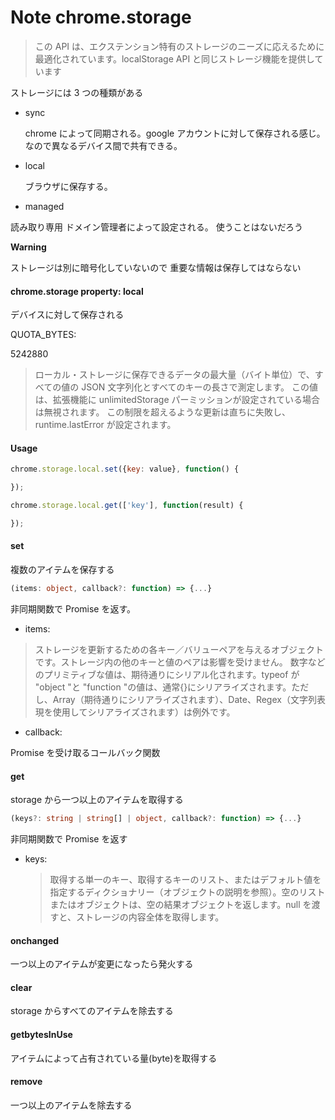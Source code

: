 # Note chrome.storage

> この API は、エクステンション特有のストレージのニーズに応えるために最適化されています。localStorage API と同じストレージ機能を提供しています

ストレージには 3 つの種類がある

-   sync

    chrome によって同期される。google アカウントに対して保存される感じ。なので異なるデバイス間で共有できる。

-   local

    ブラウザに保存する。

-   managed

読み取り専用
ドメイン管理者によって設定される。
使うことはないだろう

**Warning**

ストレージは別に暗号化していないので
重要な情報は保存してはならない

#### chrome.storage property: local

デバイスに対して保存される

QUOTA_BYTES:

5242880

> ローカル・ストレージに保存できるデータの最大量（バイト単位）で、すべての値の JSON 文字列化とすべてのキーの長さで測定します。
> この値は、拡張機能に unlimitedStorage パーミッションが設定されている場合は無視されます。
> この制限を超えるような更新は直ちに失敗し、runtime.lastError が設定されます。

#### Usage

```JavaScript
chrome.storage.local.set({key: value}, function() {

});

chrome.storage.local.get(['key'], function(result) {

});
```

#### set

複数のアイテムを保存する

```TypeScript
(items: object, callback?: function) => {...}
```

非同期関数で Promise を返す。

-   items:

> ストレージを更新するための各キー／バリューペアを与えるオブジェクトです。ストレージ内の他のキーと値のペアは影響を受けません。
> 数字などのプリミティブな値は、期待通りにシリアル化されます。typeof が "object "と "function "の値は、通常{}にシリアライズされます。ただし、Array（期待通りにシリアライズされます）、Date、Regex（文字列表現を使用してシリアライズされます）は例外です。

-   callback:

Promise を受け取るコールバック関数

#### get

storage から一つ以上のアイテムを取得する

```TypeScript
(keys?: string | string[] | object, callback?: function) => {...}
```

非同期関数で Promise を返す

-   keys:

    > 取得する単一のキー、取得するキーのリスト、またはデフォルト値を指定するディクショナリー（オブジェクトの説明を参照）。空のリストまたはオブジェクトは、空の結果オブジェクトを返します。null を渡すと、ストレージの内容全体を取得します。

#### onchanged

一つ以上のアイテムが変更になったら発火する

#### clear

storage からすべてのアイテムを除去する

#### getbytesInUse

アイテムによって占有されている量(byte)を取得する

#### remove

一つ以上のアイテムを除去する
